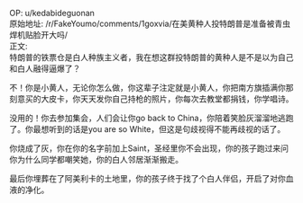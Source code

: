 
OP: u/kedabideguonan  
原始地址: /r/FakeYoumo/comments/1goxvia/在美黄种人投特朗普是准备被青虫焊机贴脸开大吗/  
正文:  
特朗普的铁票仓是白人种族主义者，我在想这群投特朗普的黄种人是不是以为自己和白人融得逼爆了？

不！你是小黄人，无论你怎么做，你这辈子注定就是小黄人，你把南方旗插满你那刻意买的大皮卡，你天天发你自己持枪的照片，你每次去教堂都捐钱，你学唱诗。

没用的！你去参加集会，人们会让你go back to China，你陪着笑脸灰溜溜地逃跑了。你最想听到的话是you are so White，但这是句歧视得不能再歧视的话了。

你烧成了灰，你在你的名字前加上Saint，圣经里你不会出现，你的孩子跑过来问你为什么同学都嘲笑她，你的白人邻居渐渐搬走。

最后你埋葬在了阿美利卡的土地里，你的孩子终于找了个白人伴侣，开启了对你血液的净化。




